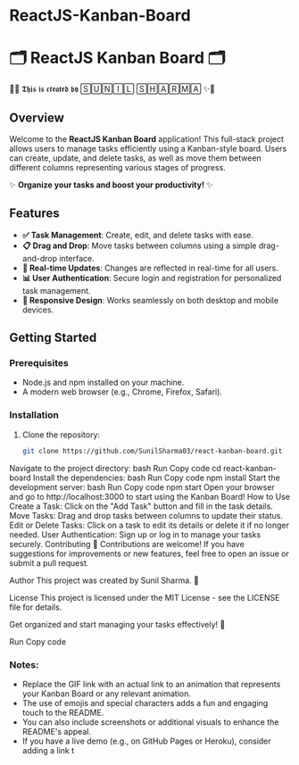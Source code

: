# ReactJS-Kanban-Board

# 🗂️ ReactJS Kanban Board 🗂️

🌟✨ 𝕿𝖍𝖎𝖘 𝖎𝖘 𝖈𝖗𝖊𝖆𝖙𝖊𝖉 𝖇𝖞 🅂🅄🄽🄸🄻 🅂🄷🄰🅁🄼🄰 ✨🌟
## Overview

Welcome to the **ReactJS Kanban Board** application! This full-stack project allows users to manage tasks efficiently using a Kanban-style board. Users can create, update, and delete tasks, as well as move them between different columns representing various stages of progress.

✨ **Organize your tasks and boost your productivity!** ✨

## Features

- **✅ Task Management**: Create, edit, and delete tasks with ease.
- **📋 Drag and Drop**: Move tasks between columns using a simple drag-and-drop interface.
- **🔄 Real-time Updates**: Changes are reflected in real-time for all users.
- **📊 User Authentication**: Secure login and registration for personalized task management.
- **🎨 Responsive Design**: Works seamlessly on both desktop and mobile devices.

## Getting Started

### Prerequisites

- Node.js and npm installed on your machine.
- A modern web browser (e.g., Chrome, Firefox, Safari).

### Installation

1. Clone the repository:
   ```bash
   git clone https://github.com/SunilSharma03/react-kanban-board.git
Navigate to the project directory:
bash
Run
Copy code
cd react-kanban-board
Install the dependencies:
bash
Run
Copy code
npm install
Start the development server:
bash
Run
Copy code
npm start
Open your browser and go to http://localhost:3000 to start using the Kanban Board!
How to Use
Create a Task: Click on the "Add Task" button and fill in the task details.
Move Tasks: Drag and drop tasks between columns to update their status.
Edit or Delete Tasks: Click on a task to edit its details or delete it if no longer needed.
User Authentication: Sign up or log in to manage your tasks securely.
Contributing
🤝 Contributions are welcome! If you have suggestions for improvements or new features, feel free to open an issue or submit a pull request.

Author
This project was created by Sunil Sharma. 🌟

License
This project is licensed under the MIT License - see the LICENSE file for details.

Get organized and start managing your tasks effectively! 🚀

Run
Copy code

### Notes:
- Replace the GIF link with an actual link to an animation that represents your Kanban Board or any relevant animation.
- The use of emojis and special characters adds a fun and engaging touch to the README.
- You can also include screenshots or additional visuals to enhance the README's appeal.
- If you have a live demo (e.g., on GitHub Pages or Heroku), consider adding a link t
